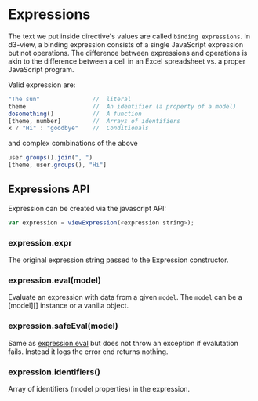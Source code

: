 # Expressions

The text we put inside directive's values are called ``binding expressions``.
In d3-view, a binding expression consists of a single JavaScript expression
but not operations. The difference between expressions and operations is akin
to the difference between a cell in an Excel spreadsheet vs. a proper JavaScript program.

Valid expression are:
```javascript
"The sun"               //  literal
theme                   //  An identifier (a property of a model)
dosomething()           //  A function
[theme, number]         //  Arrays of identifiers
x ? "Hi" : "goodbye"    //  Conditionals
```
and complex combinations of the above
```javascript
user.groups().join(", ")
[theme, user.groups(), "Hi"]
```

## Expressions API

Expression can be created via the javascript API:
```javascript
var expression = viewExpression(<expression string>);
```
### expression.expr

The original expression string passed to the Expression constructor.

### expression.eval(model)

Evaluate an expression with data from a given ``model``. The ``model``
can be a [model][] instance or a vanilla object.

### expression.safeEval(model)

Same as [expression.eval](#expressionevalmodel) but does not throw an
exception if evalutation fails. Instead it logs the error end returns nothing.

### expression.identifiers()

Array of identifiers (model properties) in the expression.

